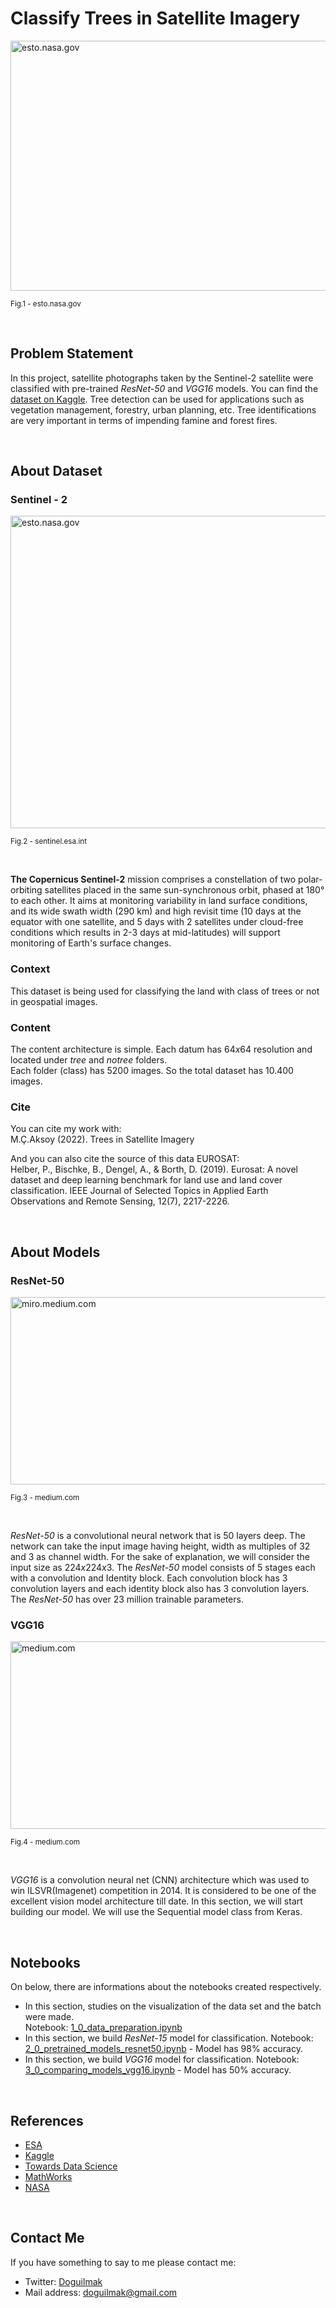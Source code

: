 
# Classify Trees in Satellite Imagery 

<img src="https://eoimages.gsfc.nasa.gov/images/imagerecords/40000/40228/moorhead_tm5_2009253.jpg" width=1000 height=400 alt="esto.nasa.gov"/>

<small>Fig.1 -  esto.nasa.gov</small>

<br>

## Problem Statement

In this project, satellite photographs taken by the Sentinel-2 satellite were classified with pre-trained *ResNet-50* and *VGG16* models. You can find the [dataset on Kaggle](https://www.kaggle.com/datasets/mcagriaksoy/trees-in-satellite-imagery). Tree detection can be used for applications such as vegetation management, forestry, urban planning, etc. Tree identifications are very important in terms of impending famine and forest fires.

<br>

## About Dataset

### Sentinel - 2

<img src="https://www.umvoto.com/wp-content/uploads/2021/06/Sentinel-2-infographic.jpg" width=1000 height=500 alt="esto.nasa.gov"/>

<small>Fig.2 -  sentinel.esa.int</small>

<br>

**The Copernicus Sentinel-2** mission comprises a constellation of two polar-orbiting satellites placed in the same sun-synchronous orbit, phased at $180°$ to each other. It aims at monitoring variability in land surface conditions, and its wide swath width (290 km) and high revisit time (10 days at the equator with one satellite, and 5 days with 2 satellites under cloud-free conditions which results in 2-3 days at mid-latitudes) will support monitoring of Earth's surface changes.

### Context

This dataset is being used for classifying the land with class of trees or not in geospatial images.

### Content

The content architecture is simple. Each datum has $64x64$ resolution and located under *tree* and *notree* folders.  
Each folder (class) has $5200$ images. So the total dataset has $10.400$ images.

### Cite

You can cite my work with:  
M.Ç.Aksoy (2022). Trees in Satellite Imagery

And you can also cite the source of this data EUROSAT:  
Helber, P., Bischke, B., Dengel, A., & Borth, D. (2019). Eurosat: A novel dataset and deep learning benchmark for land use and land cover classification. IEEE Journal of Selected Topics in Applied Earth Observations and Remote Sensing, 12(7), 2217-2226.

<br>

## About Models

### ResNet-50

<img src="https://miro.medium.com/max/1400/0*9LqUp7XyEx1QNc6A.png" width=1000 height=300 alt="miro.medium.com"/>

<small>Fig.3 -  medium.com</small>

<br>

*ResNet-50* is a convolutional neural network that is $50$ layers deep. The network can take the input image having height, width as multiples of $32$ and $3$ as channel width. For the sake of explanation, we will consider the input size as $224x224x3$. The *ResNet-50* model consists of 5 stages each with a convolution and Identity block. Each convolution block has 3 convolution layers and each identity block also has 3 convolution layers. The <i>ResNet-50</i> has over 23 million trainable parameters.

### VGG16

<img src="https://miro.medium.com/max/1400/1*NNifzsJ7tD2kAfBXt3AzEg.png" width=1000 height=300 alt="medium.com"/>

<small>Fig.4 -  medium.com</small>

<br>

*VGG16* is a convolution neural net (CNN) architecture which was used to win ILSVR(Imagenet) competition in 2014. It is considered to be one of the excellent vision model architecture till date. In this section, we will start building our model. We will use the Sequential model class from Keras.

<br>

## Notebooks

On below, there are informations about the notebooks created respectively.

 -  In this section, studies on the visualization of the data set and the batch were made. <br> Notebook: [1_0_data_preparation.ipynb](https://github.com/doguilmak/Classify-Trees-in-Satellite-Imagery/blob/main/1_0_data_preparation.ipynb)
 - In this section, we build *ResNet-15* model for classification. Notebook: [2_0_pretrained_models_resnet50.ipynb](https://github.com/doguilmak/Classify-Trees-in-Satellite-Imagery/blob/main/2_0_pretrained_models_resnet50.ipynb) - Model has 98% accuracy.
 - In this section, we build *VGG16* model for classification. Notebook: [3_0_comparing_models_vgg16.ipynb](https://github.com/doguilmak/Classify-Trees-in-Satellite-Imagery/blob/main/3_0_comparing_models_vgg16.ipynb) - Model has 50% accuracy.

<br>

## References

- [ESA](https://sentinel.esa.int/web/sentinel/missions/sentinel-2)
- [Kaggle](https://www.kaggle.com/datasets/mcagriaksoy/trees-in-satellite-imagery/code)
- [Towards Data Science](https://towardsdatascience.com/step-by-step-vgg16-implementation-in-keras-for-beginners-a833c686ae6c#:~:text=VGG16%20is%20a%20convolution%20neural,vision%20model%20architecture%20till%20date.)
- [MathWorks](https://www.mathworks.com/help/deeplearning/ref/resnet50.html#:~:text=ResNet-50%20is%20a%20convolutional,,%20pencil,%20and%20many%20animals.)
- [NASA](https://earthobservatory.nasa.gov/)

<br>

## Contact Me

If you have something to say to me please contact me: 

 - Twitter: [Doguilmak](https://twitter.com/Doguilmak)  
 - Mail address: doguilmak@gmail.com
